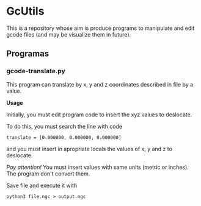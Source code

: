 <h1>GcUtils</h1>

<p> This is a repository whose aim is produce programs to manipulate and edit gcode files (and may be visualize them in future).

<h2>Programas</h2>

<h3>gcode-translate.py</h3>
<p>This program can translate by x, y and z coordinates described in file by a value.</p>

<b>Usage</b>
<p>Initially, you must edit program code to insert the xyz values to deslocate.</p>

<p>To do this, you must search the line with code</p>

<code>translate = [0.000000, 0.000000, 0.000000]</code>

<p>and you must insert in apropriate locals the values of x, y and z to deslocate.</p>

<p><em>Pay attention!</em> 
You must insert values with same units (metric or inches). The program don't convert them.</p>

<p>Save file and execute it with</p>

<code>python3 file.ngc > output.ngc</code>

